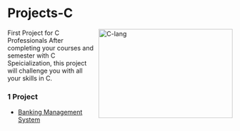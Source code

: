 # Projects-C
<p>
<a> <img src="https://dev.to/surajondev/is-c-most-underrated-programming-language-1bhn" alt="C-lang" height="200" width="300" align="right"> </a>
First Project for C Professionals
After completing your courses and semester with C Speicialization, this project will challenge you with all your skills in C. </p>

### 1 Project 
- [Banking Management System](https://github.com/hmarshmello/Projects-C-/blob/main/bankmanagementsystem.c)
